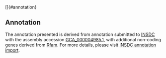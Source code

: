 []{#annotation}

Annotation
----------

The annotation presented is derived from annotation submitted to
[INSDC](http://www.insdc.org) with the assembly accession
[GCA\_000004985.1](http://www.ebi.ac.uk/ena/data/view/GCA_000004985.1),
with additional non-coding genes derived from
[Rfam](http://rfam.xfam.org/). For more details, please visit [INSDC
annotation
import](http://ensemblgenomes.org/info/data/insdc_annotation).
